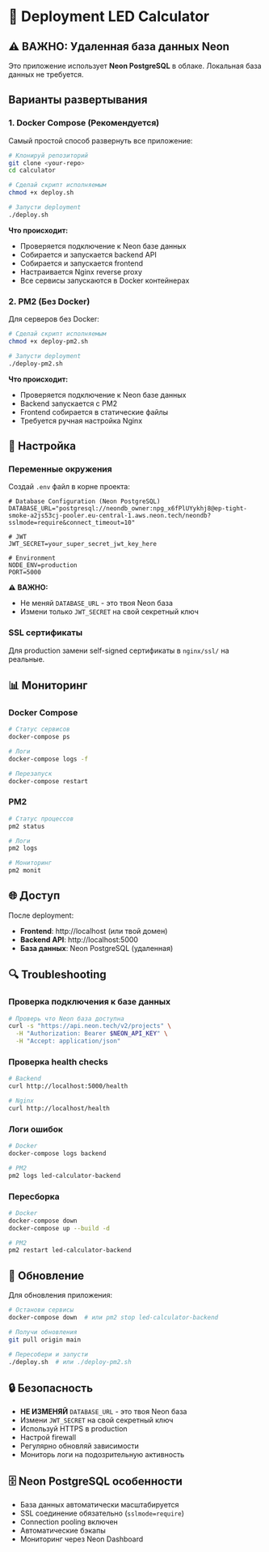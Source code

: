 # 🚀 Deployment LED Calculator

## ⚠️ **ВАЖНО: Удаленная база данных Neon**

Это приложение использует **Neon PostgreSQL** в облаке. Локальная база данных не требуется.

## Варианты развертывания

### 1. Docker Compose (Рекомендуется)

Самый простой способ развернуть все приложение:

```bash
# Клонируй репозиторий
git clone <your-repo>
cd calculator

# Сделай скрипт исполняемым
chmod +x deploy.sh

# Запусти deployment
./deploy.sh
```

**Что происходит:**
- Проверяется подключение к Neon базе данных
- Собирается и запускается backend API
- Собирается и запускается frontend
- Настраивается Nginx reverse proxy
- Все сервисы запускаются в Docker контейнерах

### 2. PM2 (Без Docker)

Для серверов без Docker:

```bash
# Сделай скрипт исполняемым
chmod +x deploy-pm2.sh

# Запусти deployment
./deploy-pm2.sh
```

**Что происходит:**
- Проверяется подключение к Neon базе данных
- Backend запускается с PM2
- Frontend собирается в статические файлы
- Требуется ручная настройка Nginx

## 🔧 Настройка

### Переменные окружения

Создай `.env` файл в корне проекта:

```env
# Database Configuration (Neon PostgreSQL)
DATABASE_URL="postgresql://neondb_owner:npg_x6fPlUYykhj8@ep-tight-smoke-a2js53cj-pooler.eu-central-1.aws.neon.tech/neondb?sslmode=require&connect_timeout=10"

# JWT
JWT_SECRET=your_super_secret_jwt_key_here

# Environment
NODE_ENV=production
PORT=5000
```

**⚠️ ВАЖНО:** 
- Не меняй `DATABASE_URL` - это твоя Neon база
- Измени только `JWT_SECRET` на свой секретный ключ

### SSL сертификаты

Для production замени self-signed сертификаты в `nginx/ssl/` на реальные.

## 📊 Мониторинг

### Docker Compose
```bash
# Статус сервисов
docker-compose ps

# Логи
docker-compose logs -f

# Перезапуск
docker-compose restart
```

### PM2
```bash
# Статус процессов
pm2 status

# Логи
pm2 logs

# Мониторинг
pm2 monit
```

## 🌐 Доступ

После deployment:

- **Frontend**: http://localhost (или твой домен)
- **Backend API**: http://localhost:5000
- **База данных**: Neon PostgreSQL (удаленная)

## 🔍 Troubleshooting

### Проверка подключения к базе данных
```bash
# Проверь что Neon база доступна
curl -s "https://api.neon.tech/v2/projects" \
  -H "Authorization: Bearer $NEON_API_KEY" \
  -H "Accept: application/json"
```

### Проверка health checks
```bash
# Backend
curl http://localhost:5000/health

# Nginx
curl http://localhost/health
```

### Логи ошибок
```bash
# Docker
docker-compose logs backend

# PM2
pm2 logs led-calculator-backend
```

### Пересборка
```bash
# Docker
docker-compose down
docker-compose up --build -d

# PM2
pm2 restart led-calculator-backend
```

## 📝 Обновление

Для обновления приложения:

```bash
# Останови сервисы
docker-compose down  # или pm2 stop led-calculator-backend

# Получи обновления
git pull origin main

# Пересобери и запусти
./deploy.sh  # или ./deploy-pm2.sh
```

## 🔒 Безопасность

- **НЕ ИЗМЕНЯЙ** `DATABASE_URL` - это твоя Neon база
- Измени `JWT_SECRET` на свой секретный ключ
- Используй HTTPS в production
- Настрой firewall
- Регулярно обновляй зависимости
- Мониторь логи на подозрительную активность

## 🗄️ **Neon PostgreSQL особенности**

- База данных автоматически масштабируется
- SSL соединение обязательно (`sslmode=require`)
- Connection pooling включен
- Автоматические бэкапы
- Мониторинг через Neon Dashboard 